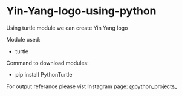 # Yin-Yang-logo-using-python
Using turtle module we can create Yin Yang logo

Module used:
  - turtle
  
Command to download modules:
  - pip install PythonTurtle
  
For output referance please vist Instagram page: @python_projects_
